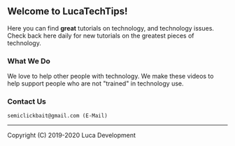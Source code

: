 ## Welcome to LucaTechTips!

Here you can find **great** tutorials on technology, and technology issues.
Check back here daily for new tutorials on the greatest pieces of technology.

### What We Do

We love to help other people with technology. We make these videos to help support people who are not "trained" in technology use.

### Contact Us

```semiclickbait@gmail.com (E-Mail)```

------

Copyright (C) 2019-2020 Luca Development
